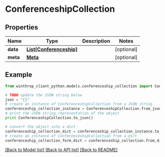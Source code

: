 # ConferenceshipCollection


## Properties

Name | Type | Description | Notes
------------ | ------------- | ------------- | -------------
**data** | [**List[Conferenceship]**](Conferenceship.md) |  | [optional] 
**meta** | [**Meta**](Meta.md) |  | [optional] 

## Example

```python
from winthrop_client_python.models.conferenceship_collection import ConferenceshipCollection

# TODO update the JSON string below
json = "{}"
# create an instance of ConferenceshipCollection from a JSON string
conferenceship_collection_instance = ConferenceshipCollection.from_json(json)
# print the JSON string representation of the object
print ConferenceshipCollection.to_json()

# convert the object into a dict
conferenceship_collection_dict = conferenceship_collection_instance.to_dict()
# create an instance of ConferenceshipCollection from a dict
conferenceship_collection_form_dict = conferenceship_collection.from_dict(conferenceship_collection_dict)
```
[[Back to Model list]](../README.md#documentation-for-models) [[Back to API list]](../README.md#documentation-for-api-endpoints) [[Back to README]](../README.md)


